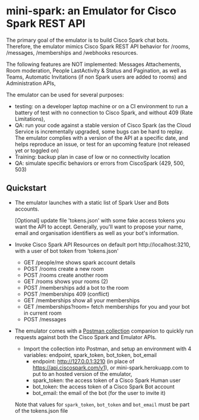# mini-spark: an Emulator for Cisco Spark REST API

The primary goal of the emulator is to build Cisco Spark chat bots.
Therefore, the emulator mimics Cisco Spark REST API behavior for /rooms, /messages, /memberships and /webhooks resources.

The following features are NOT implemented: Messages Attachements, Room moderation, People LastActivity & Status and Pagination, as well as Teams, Automatic Invitations (if non Spark users are added to rooms) and Administration APIs, 

The emulator can be used for several purposes:
- testing: on a developer laptop machine or on a CI environment to run a battery of test with no connection to Cisco Spark, and without 409 (Rate Limitations),
- QA: run your code against a stable version of Cisco Spark (as the Cloud Service is incrementally upgraded, some bugs can be hard to replay. The emulator complies with a version of the API at a specific date, and helps reproduce an issue, or test for an upcoming feature (not released yet or toggled on)
- Training: backup plan in case of low or no connectivity location
- QA: simulate specific behaviors or errors from CiscoSpark (429, 500, 503)


## Quickstart





- The emulator launches with a static list of Spark User and Bots accounts.

    [Optional] update file 'tokens.json' with some fake access tokens you want the API to accept. Generally, you'll want to propose your name, email and organisation identifiers as well as your bot's information. 


- Invoke Cisco Spark API Resources on default port http://localhost:3210, with a user of bot token from 'tokens.json'
   - GET  /people/me           shows spark account details
   - POST /rooms               create a new room
   - POST /rooms               create another room
   - GET  /rooms               shows your rooms (2)
   - POST /memberships         add a bot to the room
   - POST /memberships         409 (conflict)
   - GET  /memberships         show all your memberships
   - GET  /memberships?room=   fetch memberships for you and your bot in current room
   - POST /messages

- The emulator comes with a [Postman collection](https://www.getpostman.com/collections/c76412ea237207555b57) companion to quickly run requests against both the Cisco Spark and Emulator APIs.

    - Import the collection into Postman, and setup an environment with 4 variables: endpoint, spark_token, bot_token, bot_email
       - endpoint: http://127.0.0.1:3210 (in place of https://api.ciscospark.com/v1), or mini-spark.herokuapp.com to put to an hosted version of the emulator,
       - spark_token: the access token of a Cisco Spark Human user
       - bot_token: the access token of a Cisco Spark Bot account
       - bot_email: the email of the bot (for the user to invite it)

    Note that values for `spark_token`, `bot_token` and `bot_email` must be part of the tokens.json file